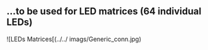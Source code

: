 ## ...to be used for LED matrices (64 individual LEDs)

![LEDs Matrices[(../../ imags/Generic_conn.jpg)
